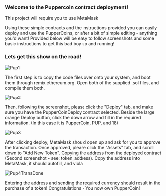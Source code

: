### Welcome to the Puppercoin contract deployment!

This project will require you to use MetaMask

Using these simple contracts and the instructions provided you can easily deploy and use the PupperCoins, or after a bit of simple editing - anything you'd want!
Provided below will be easy to follow screenshots and some basic instructions to get this bad boy up and running! 


### Lets get this show on the road!




![Pup1](https://user-images.githubusercontent.com/65554825/134265888-c4f3fc4a-5b60-43ed-881c-a1d7a372ad8c.jpg)


The first step is to copy the code files over onto your system, and boot them through remix.ethereum.org. Open both of the supplied .sol files, and compile them both.



![Pup2](https://user-images.githubusercontent.com/65554825/134265988-1340ce75-e12b-474d-a8c9-0d9f2976caaa.jpg)


Then, following the screenshot, please click the "Deploy" tab, and make sure you have the PupperCoinDeploy contract selected. Beside the large orange Deploy button,
click the down arrow and fill in the required information. (In this case it is PupperCoin, PUP, and 18)



![Pup3](https://user-images.githubusercontent.com/65554825/134266118-14bd038b-ed50-4c6e-b708-be4d7d313391.jpg)


After clicking deploy, MetaMask should open up and ask for you to approve the transaction. Once approved, please click the "Assets" tab, and scroll down to "Add New Token".
Copying the address from the deployed contract (Second screenshot - see: token_address). Copy the address into MetaMask, it should autofill, and viola!


![Pup4TransDone](https://user-images.githubusercontent.com/65554825/134266251-9e2f6af9-5a5e-41a0-a919-55a1bc61d710.jpg)


Entering the address and sending the required currency should result in the purchase of a token! Congratulations - You now own PupperCoin!

